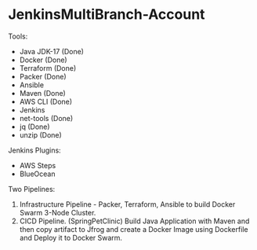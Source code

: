 # JenkinsMultiBranch-Account

Tools:
- Java JDK-17 (Done)
- Docker (Done)
- Terraform (Done)
- Packer (Done)
- Ansible 
- Maven (Done)
- AWS CLI (Done)
- Jenkins
- net-tools (Done)
- jq (Done)
- unzip (Done)

Jenkins Plugins:
- AWS Steps
- BlueOcean

Two Pipelines:
1. Infrastructure Pipeline - Packer, Terraform, Ansible to build Docker Swarm 3-Node Cluster.
2. CICD Pipeline. (SpringPetClinic) Build Java Application with Maven and then copy artifact to Jfrog and create a Docker Image using Dockerfile and Deploy it to Docker Swarm.